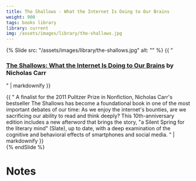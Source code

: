 ```yaml
---
title: The Shallows - What the Internet Is Doing to Our Brains
weight: 900
tags: books library
library: current
img: /assets/images/library/the-shallows.jpg
---
```


{% Slide src: "/assets/images/library/the-shallows.jpg" alt: "" %} {{ "
### [The Shallows: What the Internet Is Doing to Our Brains](https://bookshop.org/books/the-shallows-what-the-internet-is-doing-to-our-brains/9780393357820) by Nicholas Carr
" | markdownify }}

<div class="text-sm mtm"> {{ "
A finalist for the 2011 Pulitzer Prize in Nonfiction, Nicholas Carr's bestseller The Shallows has become a foundational book in one of the most important debates of our time: As we enjoy the internet's bounties, are we sacrificing our ability to read and think deeply? This 10th-anniversary edition includes a new afterword that brings the story, "a Silent Spring for the literary mind" (Slate), up to date, with a deep examination of the cognitive and behavioral effects of smartphones and social media.
" | markdownify }}
</div>
{% endSlide %}

# Notes